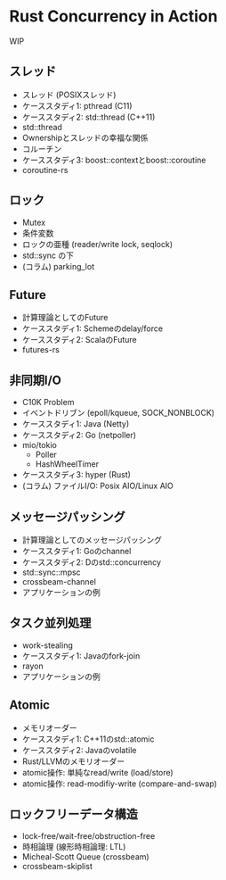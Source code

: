 # Rust Concurrency in Action

WIP

## スレッド

* スレッド (POSIXスレッド)
* ケーススタディ1: pthread (C11)
* ケーススタディ2: std::thread (C++11)
* std::thread
* Ownershipとスレッドの幸福な関係
* コルーチン
* ケーススタディ3: boost::contextとboost::coroutine
* coroutine-rs

## ロック

* Mutex
* 条件変数
* ロックの亜種 (reader/write lock, seqlock)
* std::sync の下
* (コラム) parking_lot

## Future

* 計算理論としてのFuture
* ケーススタディ1: Schemeのdelay/force
* ケーススタディ2: ScalaのFuture
* futures-rs

## 非同期I/O

* C10K Problem
* イベントドリブン (epoll/kqueue, SOCK_NONBLOCK)
* ケーススタディ1: Java (Netty)
* ケーススタディ2: Go (netpoller)
* mio/tokio
    * Poller
    * HashWheelTimer
* ケーススタディ3: hyper (Rust)
* (コラム) ファイルI/O: Posix AIO/Linux AIO

## メッセージパッシング

* 計算理論としてのメッセージパッシング
* ケーススタディ1: Goのchannel
* ケーススタディ2: Dのstd::concurrency
* std::sync::mpsc
* crossbeam-channel
* アプリケーションの例

## タスク並列処理

* work-stealing
* ケーススタディ1: Javaのfork-join
* rayon
* アプリケーションの例

## Atomic

* メモリオーダー
* ケーススタディ1: C++11のstd::atomic
* ケーススタディ2: Javaのvolatile
* Rust/LLVMのメモリオーダー
* atomic操作: 単純なread/write (load/store)
* atomic操作: read-modifiy-write (compare-and-swap)

## ロックフリーデータ構造

* lock-free/wait-free/obstruction-free
* 時相論理 (線形時相論理: LTL)
* Micheal-Scott Queue (crossbeam)
* crossbeam-skiplist

